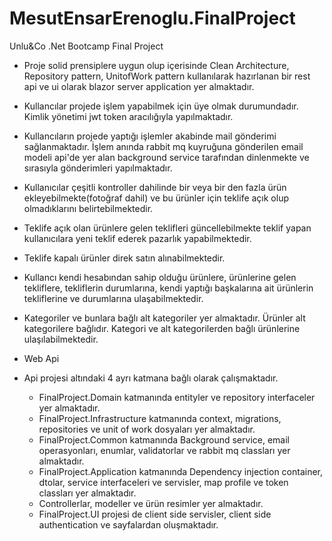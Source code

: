 # MesutEnsarErenoglu.FinalProject
Unlu&amp;Co .Net Bootcamp Final Project

- Proje solid prensiplere uygun olup içerisinde Clean Architecture, Repository pattern, UnitofWork pattern kullanılarak hazırlanan bir rest api ve ui olarak blazor server application yer almaktadır. 

- Kullancılar projede işlem yapabilmek için üye olmak durumundadır. Kimlik yönetimi jwt token aracılığıyla yapılmaktadır.

- Kullancıların projede yaptığı işlemler akabinde mail gönderimi sağlanmaktadır. İşlem anında rabbit mq kuyruğuna gönderilen email modeli api'de yer alan background service tarafından dinlenmekte ve sırasıyla gönderimleri yapılmaktadır. 

- Kullanıcılar çeşitli kontroller dahilinde bir veya bir den fazla ürün ekleyebilmekte(fotoğraf dahil) ve bu ürünler için teklife açık olup olmadıklarını belirtebilmektedir. 

- Teklife açık olan ürünlere gelen teklifleri güncellebilmekte teklif yapan kullanıcılara yeni teklif ederek pazarlık yapabilmektedir. 

- Teklife kapalı ürünler direk satın alınabilmektedir. 

- Kullancı kendi hesabından sahip olduğu ürünlere, ürünlerine gelen tekliflere, tekliflerin durumlarına, kendi yaptığı başkalarına ait ürünlerin tekliflerine ve durumlarına ulaşabilmektedir. 

- Kategoriler ve bunlara bağlı alt kategoriler yer almaktadır. Ürünler alt kategorilere bağlıdır. Kategori ve alt kategorilerden bağlı ürünlerine ulaşılabilmektedir. 

- Web Api 
- Api projesi altındaki 4 ayrı katmana bağlı olarak çalışmaktadır.
    * FinalProject.Domain katmanında entityler ve repository interfaceler yer almaktadır.
    * FinalProject.Infrastructure katmanında context, migrations, repositories ve unit of work dosyaları yer almaktadır.
    * FinalProject.Common katmanında Background service, email operasyonları, enumlar, validatorlar ve rabbit mq classları yer almaktadır. 
    * FinalProject.Application katmanında Dependency injection container, dtolar, service interfaceleri ve servisler, map profile ve token classları yer almaktadır. 
    *  Controllerlar, modeller ve ürün resimler yer almaktadır. 
    * FinalProject.UI projesi de client side servisler, client side authentication ve sayfalardan oluşmaktadır.


